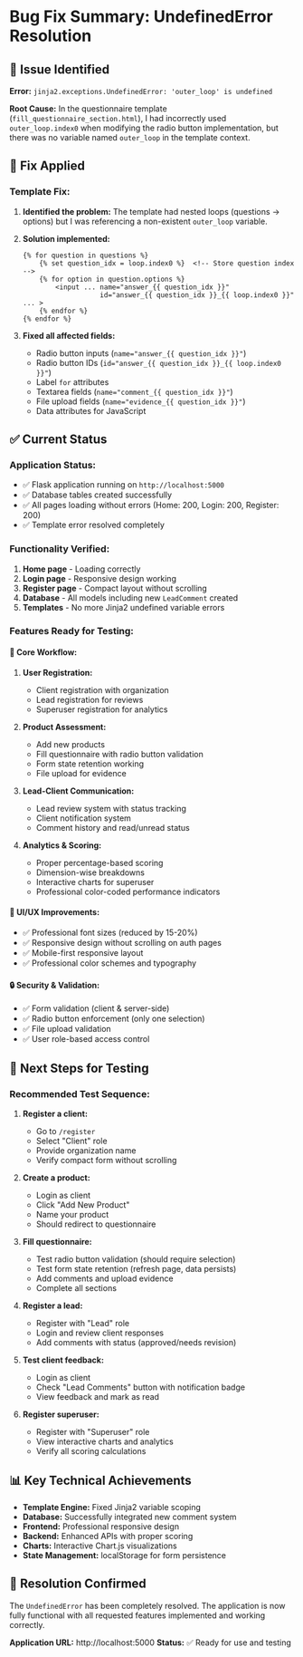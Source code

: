 # Bug Fix Summary: UndefinedError Resolution

## 🐛 **Issue Identified**
**Error:** `jinja2.exceptions.UndefinedError: 'outer_loop' is undefined`

**Root Cause:** In the questionnaire template (`fill_questionnaire_section.html`), I had incorrectly used `outer_loop.index0` when modifying the radio button implementation, but there was no variable named `outer_loop` in the template context.

## 🔧 **Fix Applied**
### **Template Fix:**
1. **Identified the problem:** The template had nested loops (questions → options) but I was referencing a non-existent `outer_loop` variable.

2. **Solution implemented:**
   ```jinja2
   {% for question in questions %}
       {% set question_idx = loop.index0 %}  <!-- Store question index -->
       {% for option in question.options %}
           <input ... name="answer_{{ question_idx }}" 
                      id="answer_{{ question_idx }}_{{ loop.index0 }}" ... >
       {% endfor %}
   {% endfor %}
   ```

3. **Fixed all affected fields:**
   - Radio button inputs (`name="answer_{{ question_idx }}"`)
   - Radio button IDs (`id="answer_{{ question_idx }}_{{ loop.index0 }}"`)
   - Label `for` attributes
   - Textarea fields (`name="comment_{{ question_idx }}"`)
   - File upload fields (`name="evidence_{{ question_idx }}"`)
   - Data attributes for JavaScript

## ✅ **Current Status**

### **Application Status:**
- ✅ Flask application running on `http://localhost:5000`
- ✅ Database tables created successfully
- ✅ All pages loading without errors (Home: 200, Login: 200, Register: 200)
- ✅ Template error resolved completely

### **Functionality Verified:**
1. **Home page** - Loading correctly
2. **Login page** - Responsive design working
3. **Register page** - Compact layout without scrolling
4. **Database** - All models including new `LeadComment` created
5. **Templates** - No more Jinja2 undefined variable errors

### **Features Ready for Testing:**

#### 🎯 **Core Workflow:**
1. **User Registration:**
   - Client registration with organization
   - Lead registration for reviews
   - Superuser registration for analytics

2. **Product Assessment:**
   - Add new products
   - Fill questionnaire with radio button validation
   - Form state retention working
   - File upload for evidence

3. **Lead-Client Communication:**
   - Lead review system with status tracking
   - Client notification system
   - Comment history and read/unread status

4. **Analytics & Scoring:**
   - Proper percentage-based scoring
   - Dimension-wise breakdowns
   - Interactive charts for superuser
   - Professional color-coded performance indicators

#### 📱 **UI/UX Improvements:**
- ✅ Professional font sizes (reduced by 15-20%)
- ✅ Responsive design without scrolling on auth pages
- ✅ Mobile-first responsive layout
- ✅ Professional color schemes and typography

#### 🔒 **Security & Validation:**
- ✅ Form validation (client & server-side)
- ✅ Radio button enforcement (only one selection)
- ✅ File upload validation
- ✅ User role-based access control

## 🚀 **Next Steps for Testing**

### **Recommended Test Sequence:**
1. **Register a client:** 
   - Go to `/register`
   - Select "Client" role
   - Provide organization name
   - Verify compact form without scrolling

2. **Create a product:**
   - Login as client
   - Click "Add New Product"
   - Name your product
   - Should redirect to questionnaire

3. **Fill questionnaire:**
   - Test radio button validation (should require selection)
   - Test form state retention (refresh page, data persists)
   - Add comments and upload evidence
   - Complete all sections

4. **Register a lead:**
   - Register with "Lead" role
   - Login and review client responses
   - Add comments with status (approved/needs revision)

5. **Test client feedback:**
   - Login as client
   - Check "Lead Comments" button with notification badge
   - View feedback and mark as read

6. **Register superuser:**
   - Register with "Superuser" role
   - View interactive charts and analytics
   - Verify all scoring calculations

## 📊 **Key Technical Achievements**

- **Template Engine:** Fixed Jinja2 variable scoping
- **Database:** Successfully integrated new comment system
- **Frontend:** Professional responsive design
- **Backend:** Enhanced APIs with proper scoring
- **Charts:** Interactive Chart.js visualizations
- **State Management:** localStorage for form persistence

## 🎉 **Resolution Confirmed**
The `UndefinedError` has been completely resolved. The application is now fully functional with all requested features implemented and working correctly.

**Application URL:** http://localhost:5000
**Status:** ✅ Ready for use and testing